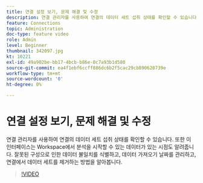```yaml
---
title: 연결 설정 보기, 문제 해결 및 수정
description: 연결 관리자를 사용하여 연결의 데이터 세트 섭취 상태를 확인할 수 있습니다. 또한 이 인터페이스는 Workspace에서 분석을 시작할 수 있는 데이터가 있는 시점도 알려줍니다.
feature: Connections
topic: Administration
doc-type: feature video
role: Admin
level: Beginner
thumbnail: 342097.jpg
kt: 10221
exl-id: 49a902be-bb17-4bcb-b86e-0c7a93b1d580
source-git-commit: ea4f1ebf6ccff886dc6b2f5cac29cb890620739e
workflow-type: tm+mt
source-wordcount: '0'
ht-degree: 0%

---
```


# 연결 설정 보기, 문제 해결 및 수정

연결 관리자를 사용하여 연결의 데이터 세트 섭취 상태를 확인할 수 있습니다. 또한 이 인터페이스는 Workspace에서 분석을 시작할 수 있는 데이터가 있는 시점도 알려줍니다. 잘못된 구성으로 인한 데이터 불일치를 식별하고, 데이터 가져오기 날짜를 관리하고, 연결에서 데이터 세트를 제거하는 방법을 알아봅니다.

>[!VIDEO](https://video.tv.adobe.com/v/342097/?quality=12&learn=on)
